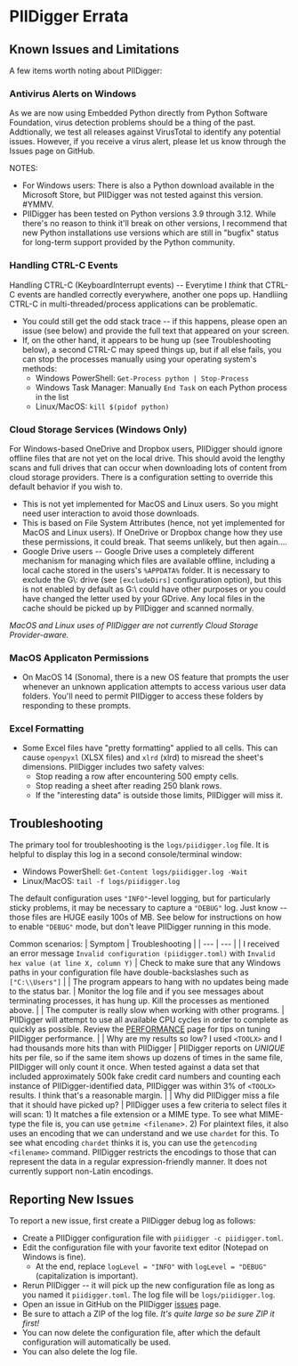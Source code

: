 # PIIDigger Errata
## Known Issues and Limitations
A few items worth noting about PIIDigger:

### Antivirus Alerts on Windows
As we are now using Embedded Python directly from Python Software Foundation, virus detection problems should be a thing of the past.  Addtionally, we test all releases against VirusTotal to identify any potential issues.  However, if you receive a virus alert, please let us know through the Issues page on GitHub.

NOTES:
* For Windows users: There is also a Python download available in the Microsoft Store, but PIIDigger was not tested against this version.  #YMMV.
* PIIDigger has been tested on Python versions 3.9 through 3.12.  While there's no reason to think it'll break on other versions, I recommend that new Python installations use versions which are still in "bugfix" status for long-term support provided by the Python community.

### Handling CTRL-C Events
Handling CTRL-C (KeyboardInterrupt events) -- Everytime I *think* that CTRL-C events are handled correctly everywhere, another one pops up.  Handliing CTRL-C in multi-threaded/process applications can be problematic.
* You could still get the odd stack trace -- if this happens, please open an issue (see below) and provide the full text that appeared on your screen.
* If, on the other hand, it appears to be hung up (see Troubleshooting below), a second CTRL-C may speed things up, but if all else fails, you can stop the processes manually using your operating system's methods:
    * Windows PowerShell: `Get-Process python | Stop-Process`
    * Windows Task Manager: Manually `End Task` on each Python process in the list
    * Linux/MacOS: `kill $(pidof python)`

### Cloud Storage Services (Windows Only)
For Windows-based OneDrive and Dropbox users, PIIDigger should ignore offline files that are not yet on the local drive.  This should avoid the lengthy scans and full drives that can occur when downloading lots of content from cloud storage providers.  There is a configuration setting to override this default behavior if you wish to.
* This is not yet implemented for MacOS and Linux users.  So you might need user interaction to avoid those downloads.
* This is based on File System Attributes (hence, not yet implemented for MacOS and Linux users).  If OneDrive or Dropbox change how they use these permissions, it could break.  That seems unlikely, but then again....
* Google Drive users -- Google Drive uses a completely different mechanism for managing which files are available offline, including a local cache stored in the users's `%APPDATA%` folder.  It is necessary to exclude the G\\: drive (see `[excludeDirs]` configuration option), but this is not enabled by default as G:\\ could have other purposes or you could have changed the letter used by your GDrive.  Any local files in the cache should be picked up by PIIDigger and scanned normally.

*MacOS and Linux uses of PIIDigger are not currently Cloud Storage Provider-aware.*

### MacOS Applicaton Permissions 
* On MacOS 14 (Sonoma), there is a new OS feature that prompts the user whenever an unknown application attempts to access various user data folders.  You'll need to permit PIIDigger to access these folders by responding to these prompts.

### Excel Formatting
* Some Excel files have "pretty formatting" applied to all cells.  This can cause `openpyxl` (XLSX files) and `xlrd` (xlrd) to misread the sheet's dimensions.  PIIDigger includes two safety valves:
    * Stop reading a row after encountering 500 empty cells.  
    * Stop reading a sheet after reading 250 blank rows.  
    * If the "interesting data" is outside those limits, PIIDigger will miss it.

## Troubleshooting
The primary tool for troubleshooting is the `logs/piidigger.log` file.  It is helpful to display this log in a second console/terminal window:
* Windows PowerShell: `Get-Content logs/piidigger.log -Wait`
* Linux/MacOS: `tail -f logs/piidigger.log`

The default configuration uses `"INFO"`-level logging, but for particularly sticky problems, it may be necessary to capture a `"DEBUG"` log.  Just know -- those files are HUGE easily 100s of MB.  See below for instructions on how to enable `"DEBUG"` mode, but don't leave PIIDigger running in this mode.

Common scenarios:
| Symptom                                                                   | Troubleshooting   |
| ---                                                                       | ---               |
| I received an error message `Invalid configuration (piidigger.toml)` with `Invalid hex value (at line X, column Y)` | Check to make sure that any Windows paths in your configuration file have double-backslashes such as `["C:\\Users"]` |
| The program appears to hang with no updates being made to the status bar. | Monitor the log file and if you see messages about terminating processes, it has hung up.  Kill the processes as mentioned above. |
| The computer is really slow when working with other programs.             | PIIDigger will attempt to use all available CPU cycles in order to complete as quickly as possible.  Review the [PERFORMANCE](https://github.com/kirkpatrickprice/PIIDigger/blob/main/PERFORMANCE.md) page for tips on tuning PIIDigger performance. |
| Why are my results so low?  I used `<TOOLX>` and I had thousands more hits than with PIIDigger | PIIDigger reports on *UNIQUE* hits per file, so if the same item shows up dozens of times in the same file, PIIDigger will only count it once.  When tested against a data set that included approximately 500k fake credit card numbers and counting each instance of PIIDigger-identified data, PIIDigger was within 3% of `<TOOLX>` results.  I think that's a reasonable margin. |
| Why did PIIDigger miss a file that it should have picked up? | PIIDigger uses a few criteria to select files it will scan: 1) It matches a file extension or a MIME type.  To see what MIME-type the file is, you can use `getmime <filename`>. 2) For plaintext files, it also uses an encoding that we can understand and we use `chardet` for this.  To see what encoding `chardet` thinks it is, you can use the `getencoding <filename>` command.  PIIDigger restricts the encodings to those that can represent the data in a regular expression-friendly manner.  It does not currently support non-Latin encodings.

## Reporting New Issues
To report a new issue, first create a PIIDigger debug log as follows:
* Create a PIIDigger configuration file with `piidigger -c piidigger.toml`.
* Edit the configuration file with your favorite text editor (Notepad on Windows is fine).
    * At the end, replace `logLevel = "INFO"` with `logLevel = "DEBUG"` (capitalization is important).
* Rerun PIIDigger -- it will pick up the new configuration file as long as you named it `piidigger.toml`.
    The log file will be `logs/piidigger.log`.
* Open an issue in GitHub on the PIIDigger [issues](https://github.com/kirkpatrickprice/PIIDigger/issues) page.
* Be sure to attach a ZIP of the log file.  *It's quite large so be sure ZIP it first!*
* You can now delete the configuration file, after which the default configuration will automatically be used.
* You can also delete the log file.